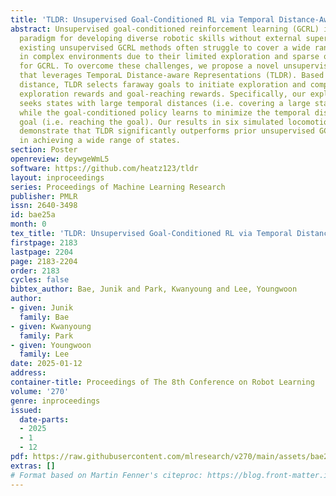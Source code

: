 ```yaml
---
title: 'TLDR: Unsupervised Goal-Conditioned RL via Temporal Distance-Aware Representations'
abstract: Unsupervised goal-conditioned reinforcement learning (GCRL) is a promising
  paradigm for developing diverse robotic skills without external supervision. However,
  existing unsupervised GCRL methods often struggle to cover a wide range of states
  in complex environments due to their limited exploration and sparse or noisy rewards
  for GCRL. To overcome these challenges, we propose a novel unsupervised GCRL method
  that leverages TemporaL Distance-aware Representations (TLDR). Based on temporal
  distance, TLDR selects faraway goals to initiate exploration and computes intrinsic
  exploration rewards and goal-reaching rewards. Specifically, our exploration policy
  seeks states with large temporal distances (i.e. covering a large state space),
  while the goal-conditioned policy learns to minimize the temporal distance to the
  goal (i.e. reaching the goal). Our results in six simulated locomotion environments
  demonstrate that TLDR significantly outperforms prior unsupervised GCRL methods
  in achieving a wide range of states.
section: Poster
openreview: deywgeWmL5
software: https://github.com/heatz123/tldr
layout: inproceedings
series: Proceedings of Machine Learning Research
publisher: PMLR
issn: 2640-3498
id: bae25a
month: 0
tex_title: 'TLDR: Unsupervised Goal-Conditioned RL via Temporal Distance-Aware Representations'
firstpage: 2183
lastpage: 2204
page: 2183-2204
order: 2183
cycles: false
bibtex_author: Bae, Junik and Park, Kwanyoung and Lee, Youngwoon
author:
- given: Junik
  family: Bae
- given: Kwanyoung
  family: Park
- given: Youngwoon
  family: Lee
date: 2025-01-12
address:
container-title: Proceedings of The 8th Conference on Robot Learning
volume: '270'
genre: inproceedings
issued:
  date-parts:
  - 2025
  - 1
  - 12
pdf: https://raw.githubusercontent.com/mlresearch/v270/main/assets/bae25a/bae25a.pdf
extras: []
# Format based on Martin Fenner's citeproc: https://blog.front-matter.io/posts/citeproc-yaml-for-bibliographies/
---
```

